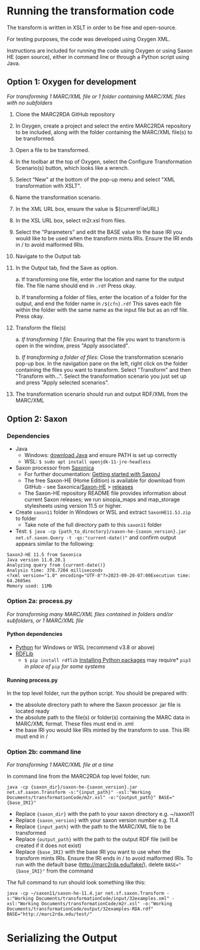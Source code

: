 # Running the transformation code

The transform is written in XSLT in order to be free and open-source.

For testing purposes, the code was developed using Oxygen XML.

Instructions are included for running the code using Oxygen or using Saxon HE (open source), either in command line or through a Python script using Java.

## Option 1: Oxygen for development
*For transforming 1 MARC/XML file or 1 folder containing MARC/XML files with no subfolders*

1. Clone the MARC2RDA GitHub repository
2. In Oxygen, create a project and select the entire MARC2RDA repository to be included, along with the folder containing the MARC/XML file(s) to be transformed.
3. Open a file to be transformed. 
4. In the toolbar at the top of Oxygen, select the Configure Transformation Scenario(s) button, which looks like a wrench. 
5. Select “New” at the bottom of the pop-up menu and select "XML transformation with XSLT".
6. Name the transformation scenario.
7. In the XML URL box, ensure the value is ${currentFileURL}
8. In the XSL URL box, select m2r.xsl from files.
9. Select the "Parameters" and edit the BASE value to the base IRI you would like to be used when the transform mints IRIs. Ensure the IRI ends in / to avoid malformed IRIs. 
10. Navigate to the Output tab
11. In the Output tab, find the Save as option.
    
    a. If transforming one file, enter the location and name for the output file. The file name should end in `.rdf` Press okay.
    
    b. If transforming a folder of files, enter the location of a folder for the output, and end the folder name in `/${cfn}.rdf` This saves each file within the folder with the same name as the input file but as an rdf file. Press okay.
    
11. Transform the file(s)
    
    a. *If transforming 1 file*: Ensuring that the file you want to transform is open in the window, press "Apply associated".
    
    b. *If transforming a folder of files*: Close the transformation scenario pop-up box. In the navigation pane on the left, right click on the folder containing the files you want to transform. Select "Transform" and then "Transform with...". Select the transformation scenario you just set up and press "Apply selected scenarios".
    
13. The transformation scenario should run and output RDF/XML from the MARC/XML


## Option 2: Saxon

### Dependencies
- Java
  - Windows: [download Java](https://www.java.com/en/download/) and ensure PATH is set up correctly
  - WSL: `$ sudo apt install openjdk-11-jre-headless`
- Saxon processor from [Saxonica](https://www.saxonica.com/welcome/welcome.xml)
  - For further documentation: [Getting started with SaxonJ](https://www.saxonica.com/html/documentation11/about/gettingstarted/gettingstartedjava.html)
  - The free Saxon-HE (Home Edition) is available for download from GitHub - see Saxonica/[Saxon-HE](https://github.com/Saxonica/Saxon-HE/) > [releases](https://github.com/Saxonica/Saxon-HE/releases)
  - The Saxon-HE repository README file provides information about current Saxon releases; we run sinopia_maps and map_storage stylesheets using version 11.5 or higher.
- Create `saxon11` folder in Windows or WSL and extract `SaxonHE11.5J.zip` to folder
  - Take note of the full directory path to this `saxon11` folder
- Test: `$ java -cp {path_to_directory}/saxon-he-{saxon_version}.jar net.sf.saxon.Query -t -qs:"current-date()"` and confirm output appears similar to the following:
```
SaxonJ-HE 11.5 from Saxonica
Java version 11.0.20.1
Analyzing query from {current-date()}
Analysis time: 378.7204 milliseconds
<?xml version="1.0" encoding="UTF-8"?>2023-09-20-07:00Execution time: 64.2685ms
Memory used: 11Mb
```

### Option 2a: process.py
*For transforming many MARC/XML files contained in folders and/or subfolders, or 1 MARC/XML file*

#### Python dependencies

- [Python](https://www.python.org/downloads/) for Windows or WSL (recommend v3.8 or above)
- [RDFLib](https://rdflib.readthedocs.io/en/stable/gettingstarted.html)
  - `$ pip install rdflib` [Installing Python packages](https://packaging.python.org/en/latest/tutorials/installing-packages/) may require* `pip3` *in place of* `pip` *for some systems*  

#### Running process.py

In the top level folder, run the python script. You should be prepared with:
- the absolute directory path to where the Saxon processor .jar file is located ready
- the absolute path to the file(s) or folder(s) containing the MARC data in MARC/XML format. These files must end in .xml
- the base IRI you would like IRIs minted by the transform to use. This IRI must end in /

### Option 2b: command line
*For transforming 1 MARC/XML file at a time*

In command line from the MARC2RDA top level folder, run:

```wrap!
java -cp {saxon_dir}/saxon-he-{saxon_version}.jar net.sf.saxon.Transform -s:"{input_path}" -xsl:"Working Documents/transformationCode/m2r.xsl" -o:"{output_path}" BASE="{base_IRI}"
```

- Replace `{saxon_dir}` with the path to your saxon directory e.g. ~/saxon11
- Replace `{saxon_version}` with your saxon version number e.g. 11.4
- Replace `{input_path}` with the path to the MARC/XML file to be transformed
- Replace `{output_path}` with the path to the output RDF file (will be created if it does not exist)
- Replace `{base_IRI}` with the base IRI you want to use when the transform mints IRIs. Ensure the IRI ends in / to avoid malformed IRIs. To run with the default base (http://marc2rda.edu/fake/), delete `BASE="{base_IRI}"` from the command

The full command to run should look something like this:
```wrap!
java -cp ~/saxon11/saxon-he-11.4.jar net.sf.saxon.Transform -s:"Working Documents/transformationCode/input/32examples.xml" -xsl:"Working Documents/transformationCode/m2r.xsl" -o:"Working Documents/transformationCode/output/32examples-RDA.rdf" BASE="http://marc2rda.edu/test/"
```

# Serializing the Output
